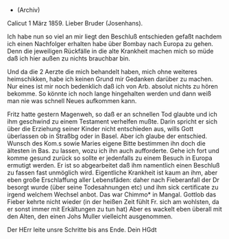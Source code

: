 + (Archiv)

 Calicut 1 März 1859.
Lieber Bruder (Josenhans).

Ich habe nun so viel an mir liegt den Beschluß entschieden gefaßt nachdem ich einen Nachfolger erhalten habe über Bombay nach Europa zu gehen. Denn die jeweiligen Rückfälle in die alte Krankheit machen mich so müde daß ich hier außen zu nichts brauchbar bin.

Und da die 2 Aerzte die mich behandelt haben, mich ohne weiteres heimschikken, habe ich keinen Grund mir Gedanken darüber zu machen. Nur eines ist mir noch bedenklich daß ich von Arb. absolut nichts zu hören bekomme. So könnte ich noch lange hingehalten werden und dann weiß man nie was schnell Neues aufkommen kann.

Fritz hatte gestern Magenweh, so daß er an schnellen Tod glaubte und ich ihm geschwind zu einem Testament verhelfen mußte. Darin spricht er sich über die Erziehung seiner Kinder nicht entschieden aus, wills Gott überlassen ob in Straßbg oder in Basel. Aber ich glaube der entschied. Wunsch des Kom.s sowie Maries eigene Bitte bestimmen ihn doch die ältesten in Bas. zu lassen, wozu ich ihn auch aufforderte. Gehe ich fort und komme gesund zurück so sollte er jedenfalls zu einem Besuch in Europa ermutigt werden. Er ist so abgearbeitet daß ihm namentlich einen Beschluß zu fassen fast unmöglich wird. Eigentliche Krankheit ist kaum an ihm, aber eben große Erschlaffung aller Lebensfäden: daher nach Fieberanfall der Dr besorgt wurde (über seine Todesahnungen etc) und ihm sick certificate zu irgend welchem Wechsel anbot. Das war Chimmo* in Mangal. Gottlob das Fieber kehrte nicht wieder (in der heißen Zeit fühlt Fr. sich am wohlsten, da er sonst immer mit Erkältungen zu tun hat) Aber es wackelt eben überall mit den Alten, den einen Johs Muller vielleicht ausgenommen.

 Der HErr leite unsre Schritte bis ans Ende.
 Dein HGdt
